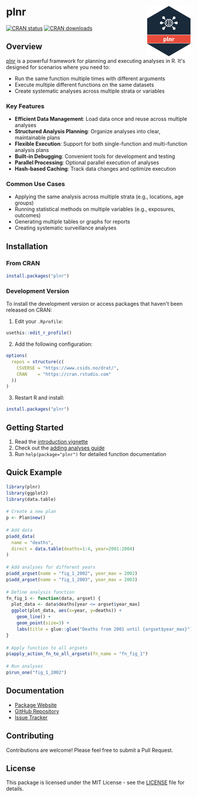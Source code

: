 # plnr <a href="https://www.csids.no/plnr/"><img src="man/figures/logo.png" align="right" width="120" /></a>

[![CRAN status](https://www.r-pkg.org/badges/version/plnr)](https://cran.r-project.org/package=plnr)
[![CRAN downloads](https://cranlogs.r-pkg.org/badges/plnr)](https://cran.r-project.org/package=plnr)

## Overview 

[plnr](https://www.csids.no/plnr/) is a powerful framework for planning and executing analyses in R. It's designed for scenarios where you need to:

- Run the same function multiple times with different arguments
- Execute multiple different functions on the same datasets
- Create systematic analyses across multiple strata or variables

### Key Features

- **Efficient Data Management**: Load data once and reuse across multiple analyses
- **Structured Analysis Planning**: Organize analyses into clear, maintainable plans
- **Flexible Execution**: Support for both single-function and multi-function analysis plans
- **Built-in Debugging**: Convenient tools for development and testing
- **Parallel Processing**: Optional parallel execution of analyses
- **Hash-based Caching**: Track data changes and optimize execution

### Common Use Cases

- Applying the same analysis across multiple strata (e.g., locations, age groups)
- Running statistical methods on multiple variables (e.g., exposures, outcomes)
- Generating multiple tables or graphs for reports
- Creating systematic surveillance analyses

## Installation

### From CRAN

```r
install.packages("plnr")
```

### Development Version

To install the development version or access packages that haven't been released on CRAN:

1. Edit your `.Rprofile`:

```r
usethis::edit_r_profile()
```

2. Add the following configuration:

```r
options(
  repos = structure(c(
    CSVERSE = "https://www.csids.no/drat/",
    CRAN    = "https://cran.rstudio.com"
  ))
)
```

3. Restart R and install:

```r
install.packages("plnr")
```

## Getting Started

1. Read the [introduction vignette](https://www.csids.no/plnr/articles/plnr.html)
2. Check out the [adding analyses guide](https://www.csids.no/plnr/articles/adding_analyses.html)
3. Run `help(package="plnr")` for detailed function documentation

## Quick Example

```r
library(plnr)
library(ggplot2)
library(data.table)

# Create a new plan
p <- Plan$new()

# Add data
p$add_data(
  name = "deaths",
  direct = data.table(deaths=1:4, year=2001:2004)
)

# Add analyses for different years
p$add_argset(name = "fig_1_2002", year_max = 2002)
p$add_argset(name = "fig_1_2003", year_max = 2003)

# Define analysis function
fn_fig_1 <- function(data, argset) {
  plot_data <- data$deaths[year <= argset$year_max]
  ggplot(plot_data, aes(x=year, y=deaths)) +
    geom_line() +
    geom_point(size=3) +
    labs(title = glue::glue("Deaths from 2001 until {argset$year_max}"))
}

# Apply function to all argsets
p$apply_action_fn_to_all_argsets(fn_name = "fn_fig_1")

# Run analyses
p$run_one("fig_1_2002")
```

## Documentation

- [Package Website](https://www.csids.no/plnr/)
- [GitHub Repository](https://github.com/csids/plnr)
- [Issue Tracker](https://github.com/csids/plnr/issues)

## Contributing

Contributions are welcome! Please feel free to submit a Pull Request.

## License

This package is licensed under the MIT License - see the [LICENSE](LICENSE) file for details.
